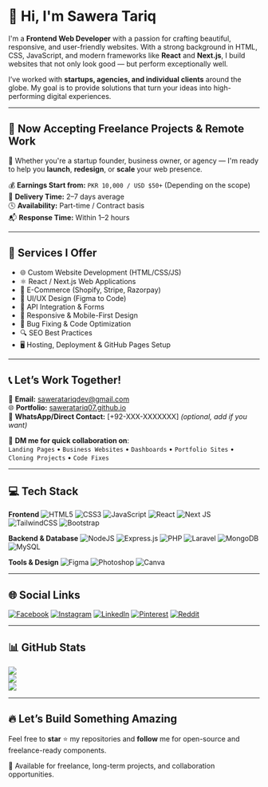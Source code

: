 # 👋 Hi, I'm Sawera Tariq

I'm a **Frontend Web Developer** with a passion for crafting beautiful, responsive, and user-friendly websites. With a strong background in HTML, CSS, JavaScript, and modern frameworks like **React** and **Next.js**, I build websites that not only look good — but perform exceptionally well.

I’ve worked with **startups, agencies, and individual clients** around the globe. My goal is to provide solutions that turn your ideas into high-performing digital experiences.

---

## 💼 Now Accepting Freelance Projects & Remote Work

🎯 Whether you're a startup founder, business owner, or agency — I'm ready to help you **launch**, **redesign**, or **scale** your web presence.

💰 **Earnings Start from:** `PKR 10,000 / USD $50+` (Depending on the scope)  
📅 **Delivery Time:** 2–7 days average  
🕓 **Availability:** Part-time / Contract basis  
📬 **Response Time:** Within 1–2 hours

---

## 🚀 Services I Offer

- 🌐 Custom Website Development (HTML/CSS/JS)
- ⚛️ React / Next.js Web Applications
- 🛒 E-Commerce (Shopify, Stripe, Razorpay)
- 🎨 UI/UX Design (Figma to Code)
- 🔌 API Integration & Forms
- 📱 Responsive & Mobile-First Design
- 🧪 Bug Fixing & Code Optimization
- 🔍 SEO Best Practices
- 🖥️ Hosting, Deployment & GitHub Pages Setup

---

## 📞 Let’s Work Together!

📩 **Email:** [saweratariqdev@gmail.com](mailto:saweratariqdev@gmail.com)  
🌐 **Portfolio:** [saweratariq07.github.io](https://saweratariq07.github.io)  
📲 **WhatsApp/Direct Contact:** [+92-XXX-XXXXXXX] *(optional, add if you want)*

💬 **DM me for quick collaboration on**:  
`Landing Pages` • `Business Websites` • `Dashboards` • `Portfolio Sites` • `Cloning Projects` • `Code Fixes`

---

## 💻 Tech Stack

**Frontend**
![HTML5](https://img.shields.io/badge/html5-%23E34F26.svg?style=flat-square&logo=html5&logoColor=white)
![CSS3](https://img.shields.io/badge/css3-%231572B6.svg?style=flat-square&logo=css3&logoColor=white)
![JavaScript](https://img.shields.io/badge/javascript-%23323330.svg?style=flat-square&logo=javascript&logoColor=%23F7DF1E)
![React](https://img.shields.io/badge/react-%2320232a.svg?style=flat-square&logo=react&logoColor=%2361DAFB)
![Next JS](https://img.shields.io/badge/Next-black?style=flat-square&logo=next.js&logoColor=white)
![TailwindCSS](https://img.shields.io/badge/tailwindcss-%2338B2AC.svg?style=flat-square&logo=tailwind-css&logoColor=white)
![Bootstrap](https://img.shields.io/badge/bootstrap-%238511FA.svg?style=flat-square&logo=bootstrap&logoColor=white)

**Backend & Database**
![NodeJS](https://img.shields.io/badge/node.js-6DA55F?style=flat-square&logo=node.js&logoColor=white)
![Express.js](https://img.shields.io/badge/express.js-%23404d59.svg?style=flat-square&logo=express&logoColor=%2361DAFB)
![PHP](https://img.shields.io/badge/php-%23777BB4.svg?style=flat-square&logo=php&logoColor=white)
![Laravel](https://img.shields.io/badge/laravel-%23FF2D20.svg?style=flat-square&logo=laravel&logoColor=white)
![MongoDB](https://img.shields.io/badge/MongoDB-%234ea94b.svg?style=flat-square&logo=mongodb&logoColor=white)
![MySQL](https://img.shields.io/badge/mysql-4479A1.svg?style=flat-square&logo=mysql&logoColor=white)

**Tools & Design**
![Figma](https://img.shields.io/badge/figma-%23F24E1E.svg?style=flat-square&logo=figma&logoColor=white)
![Photoshop](https://img.shields.io/badge/adobe%20photoshop-%2331A8FF.svg?style=flat-square&logo=adobe%20photoshop&logoColor=white)
![Canva](https://img.shields.io/badge/Canva-%2300C4CC.svg?style=flat-square&logo=Canva&logoColor=white)

---

## 🌐 Social Links

[![Facebook](https://img.shields.io/badge/Facebook-%231877F2.svg?logo=Facebook&logoColor=white)](https://facebook.com/itzmuhammadjazib)
[![Instagram](https://img.shields.io/badge/Instagram-%23E4405F.svg?logo=Instagram&logoColor=white)](https://instagram.com/itxmuhammadjazib)
[![LinkedIn](https://img.shields.io/badge/LinkedIn-%230077B5.svg?logo=linkedin&logoColor=white)](https://linkedin.com/in/mdjazib)
[![Pinterest](https://img.shields.io/badge/Pinterest-%23E60023.svg?logo=Pinterest&logoColor=white)](https://pinterest.com/mjxdex)
[![Reddit](https://img.shields.io/badge/Reddit-%23FF4500.svg?logo=Reddit&logoColor=white)](https://reddit.com/user/mdjazib)

---

## 📊 GitHub Stats

![](https://github-readme-stats.vercel.app/api?username=saweratariq07&theme=tokyonight&show_icons=true)  
![](https://github-readme-streak-stats.herokuapp.com/?user=saweratariq07&theme=tokyonight)  
![](https://github-readme-stats.vercel.app/api/top-langs/?username=saweratariq07&theme=tokyonight&layout=compact)

---

## 🔥 Let’s Build Something Amazing

Feel free to **star** ⭐ my repositories and **follow** me for open-source and freelance-ready components.

🤝 Available for freelance, long-term projects, and collaboration opportunities.
